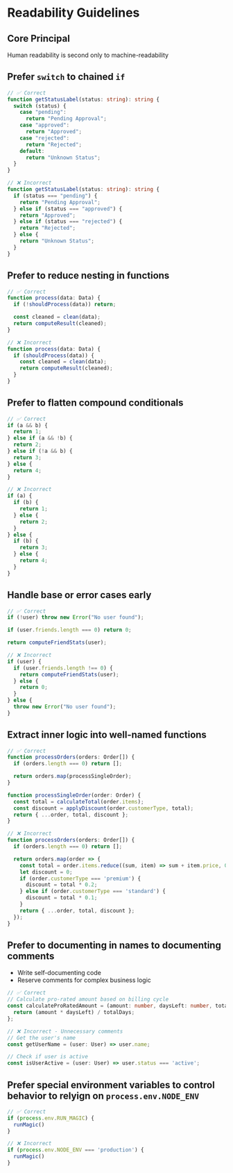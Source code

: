 # Readability Guidelines

## Core Principal

Human readability is second only to machine-readability

## Prefer `switch` to chained `if`

```ts
// ✅ Correct
function getStatusLabel(status: string): string {
  switch (status) {
    case "pending":
      return "Pending Approval";
    case "approved":
      return "Approved";
    case "rejected":
      return "Rejected";
    default:
      return "Unknown Status";
  }
}

// ❌ Incorrect
function getStatusLabel(status: string): string {
  if (status === "pending") {
    return "Pending Approval";
  } else if (status === "approved") {
    return "Approved";
  } else if (status === "rejected") {
    return "Rejected";
  } else {
    return "Unknown Status";
  }
}
```

## Prefer to reduce nesting in functions
```ts
// ✅ Correct
function process(data: Data) {
  if (!shouldProcess(data)) return;

  const cleaned = clean(data);
  return computeResult(cleaned);
}

// ❌ Incorrect
function process(data: Data) {
  if (shouldProcess(data)) {
    const cleaned = clean(data);
    return computeResult(cleaned);
  }
}
```

## Prefer to flatten compound conditionals

```ts
// ✅ Correct
if (a && b) {
  return 1;
} else if (a && !b) {
  return 2;
} else if (!a && b) {
  return 3;
} else {
  return 4;
}

// ❌ Incorrect
if (a) {
  if (b) {
    return 1;
  } else {
    return 2;
  }
} else {
  if (b) {
    return 3;
  } else {
    return 4;
  }
}
```

## Handle base or error cases early

```ts
// ✅ Correct
if (!user) throw new Error("No user found");

if (user.friends.length === 0) return 0;

return computeFriendStats(user);

// ❌ Incorrect
if (user) {
  if (user.friends.length !== 0) {
    return computeFriendStats(user);
  } else {
    return 0;
  }
} else {
  throw new Error("No user found");
}
```

## Extract inner logic into well-named functions

```ts
// ✅ Correct
function processOrders(orders: Order[]) {
  if (orders.length === 0) return [];

  return orders.map(processSingleOrder);
}

function processSingleOrder(order: Order) {
  const total = calculateTotal(order.items);
  const discount = applyDiscount(order.customerType, total);
  return { ...order, total, discount };
}

// ❌ Incorrect
function processOrders(orders: Order[]) {
  if (orders.length === 0) return [];

  return orders.map(order => {
    const total = order.items.reduce((sum, item) => sum + item.price, 0);
    let discount = 0;
    if (order.customerType === 'premium') {
      discount = total * 0.2;
    } else if (order.customerType === 'standard') {
      discount = total * 0.1;
    }
    return { ...order, total, discount };
  });
}
```

## Prefer to documenting in names to documenting comments

- Write self-documenting code
- Reserve comments for complex business logic

```ts
// ✅ Correct
// Calculate pro-rated amount based on billing cycle
const calculateProRatedAmount = (amount: number, daysLeft: number, totalDays: number) => {
  return (amount * daysLeft) / totalDays;
};

// ❌ Incorrect - Unnecessary comments
// Get the user's name
const getUserName = (user: User) => user.name;

// Check if user is active
const isUserActive = (user: User) => user.status === 'active';
```

## Prefer special environment variables to control behavior to relyign on `process.env.NODE_ENV`

```ts
// ✅ Correct
if (process.env.RUN_MAGIC) {
  runMagic()
}

// ❌ Incorrect
if (process.env.NODE_ENV === 'production') {
  runMagic()
}
```
